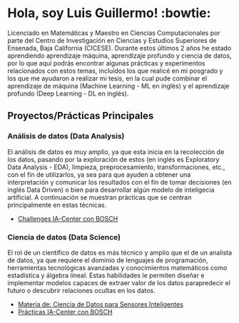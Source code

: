# Hola, soy Luis Guillermo! :bowtie:

Licenciado en Matemáticas y Maestro en Ciencias Computacionales por parte del Centro de Investigación en Ciencias y Estudios Superiores de Ensenada, Baja California (CICESE). Durante estos últimos 2 años he estado aprendiendo aprendizaje máquina, aprendizaje profundo y ciencia de datos, por lo que aquí podrás encontrar algunas prácticas y experimentos relacionados con estos temas, incluídos los que realicé en mi posgrado y los que me ayudaron a realizar mi tesis, en la cual pude combinar el aprendizaje de máquina (Machine Learning - ML en inglés) y el aprendizaje profundo (Deep Learning - DL en inglés).

## Proyectos/Prácticas Principales

### Análisis de datos (Data Analysis)
El análisis de datos es muy amplio, ya que esta inicia en la recolección de los datos, pasando por la exploración de estos (en inglés es Exploratory Data Analysis - EDA), limpieza, preprocesamiento, transformaciones, etc., con el fin de utilizarlos, ya sea para que ayuden a obtener una interpretación y comunicar los resultados con el fin de tomar decisiones (en inglés Data Driven) o bien para desarrollar algún modelo de inteligecia artificial. A continuación se muestran prácticas que se centran principalmente en estas técnicas.

* [Challenges IA-Center con BOSCH](https://github.com/LuisGuillermoRL/Challenges_IA_Center)

 ### Ciencia de datos (Data Science)
El rol de un científico de datos es más técnico y amplio que el de un analista de datos, ya que requiere el dominio de lenguajes de programación, herramientas tecnológicas avanzadas y conocimientos matemáticos como estadística y álgebra lineal. Estas habilidades le permiten diseñar e implementar modelos capaces de extraer valor de los datos parapredecir el futuro o descubrir relaciones ocultas en los datos.

* [Materia de: Ciencia de Datos para Sensores Inteligentes](https://github.com/LuisGuillermoRL/Practicas_CDSI)
* [Prácticas IA-Center con BOSCH](https://github.com/LuisGuillermoRL/Challenges_IA-Center-ML)

